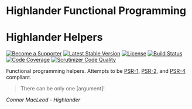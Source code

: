 # Highlander Functional Programming

Highlander Helpers
==================

[![Become a Supporter](https://img.shields.io/badge/patreon-sponsor%20me-e6461a.svg)](https://www.patreon.com/shadowhand)
[![Latest Stable Version](https://img.shields.io/packagist/v/highlander/highlander.svg)](https://packagist.org/packages/highlander/highlander)
[![License](https://img.shields.io/packagist/l/highlander/highlander.svg)](https://github.com/shadowhand/highlander/blob/master/LICENSE)
[![Build Status](https://travis-ci.org/shadowhand/highlander.svg)](https://travis-ci.org/shadowhand/highlander)
[![Code Coverage](https://scrutinizer-ci.com/g/shadowhand/highlander/badges/coverage.png?b=master)](https://scrutinizer-ci.com/g/shadowhand/highlander/?branch=master)
[![Scrutinizer Code Quality](https://scrutinizer-ci.com/g/shadowhand/highlander/badges/quality-score.png?b=master)](https://scrutinizer-ci.com/g/shadowhand/highlander/?branch=master)

Functional programming helpers. Attempts to be [PSR-1](http://www.php-fig.org/psr/psr-1/),
[PSR-2](http://www.php-fig.org/psr/psr-2/), and [PSR-4](http://www.php-fig.org/psr/psr-4/) compliant.

> There can be only one [argument]!

*Connor MacLeod - Highlander*
